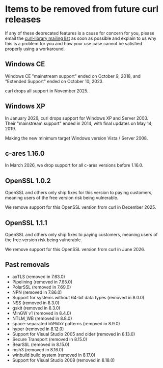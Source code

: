 <!--
Copyright (C) Daniel Stenberg, <daniel@haxx.se>, et al.

SPDX-License-Identifier: curl
-->

# Items to be removed from future curl releases

If any of these deprecated features is a cause for concern for you, please
email the
[curl-library mailing list](https://lists.haxx.se/listinfo/curl-library)
as soon as possible and explain to us why this is a problem for you and
how your use case cannot be satisfied properly using a workaround.

## Windows CE

Windows CE "mainstream support" ended on October 9, 2018, and "Extended
Support" ended on October 10, 2023.

curl drops all support in November 2025.

## Windows XP

In January 2026, curl drops support for Windows XP and Server 2003. Their
"mainstream support" ended in 2014, with final updates on May 14, 2019.

Making the new minimum target Windows version Vista / Server 2008.

## c-ares 1.16.0

In March 2026, we drop support for all c-ares versions before 1.16.0.

## OpenSSL 1.0.2

OpenSSL and others only ship fixes for this version to paying customers,
meaning users of the free version risk being vulnerable.

We remove support for this OpenSSL version from curl in December 2025.

## OpenSSL 1.1.1

OpenSSL and others only ship fixes to paying customers, meaning users of the
free version risk being vulnerable.

We remove support for this OpenSSL version from curl in June 2026.

## Past removals

 - axTLS (removed in 7.63.0)
 - Pipelining (removed in 7.65.0)
 - PolarSSL (removed in 7.69.0)
 - NPN (removed in 7.86.0)
 - Support for systems without 64-bit data types (removed in 8.0.0)
 - NSS (removed in 8.3.0)
 - gskit (removed in 8.3.0)
 - MinGW v1 (removed in 8.4.0)
 - NTLM_WB (removed in 8.8.0)
 - space-separated `NOPROXY` patterns (removed in 8.9.0)
 - hyper (removed in 8.12.0)
 - Support for Visual Studio 2005 and older (removed in 8.13.0)
 - Secure Transport (removed in 8.15.0)
 - BearSSL (removed in 8.15.0)
 - msh3 (removed in 8.16.0)
 - winbuild build system (removed in 8.17.0)
 - Support for Visual Studio 2008 (removed in 8.18.0)

